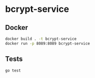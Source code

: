 # bcrypt-service
## Docker
```sh
docker build . -t bcrypt-service
docker run -p 8089:8089 bcrypt-service
```
## Tests
```sh
go test
```
